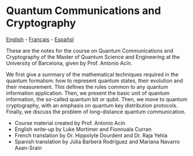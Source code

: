# Quantum Communications and Cryptography

[English](https://quantummasterbarcelonacode.github.io/QuantumCommunicationsAndCryptography/en/_build/html/content/intro.html) - [Français](https://quantummasterbarcelonacode.github.io/QuantumCommunicationsAndCryptography/fr/_build/html/content/intro.html) - [Español](https://quantummasterbarcelonacode.github.io/QuantumCommunicationsAndCryptography/es/_build/html/content/intro.html)

These are the notes for the course on Quantum Communications and Cryptography of the Master
of Quantum Science and Engineering at the University of Barcelona, given by Prof. Antonio Acín.

We first give a summary of the mathematical techniques required in the quantum formalism: how to represent quantum states, their evolution and their measurement. This defines the rules common to any quantum information application. Then, we present the basic unit of quantum information, the so-called quantum bit or qubit. Then, we move to quantum cryptography, with an emphasis on quantum key distribution protocols. Finally, we discuss the problem of long-distance quantum communication. 

- Course material created by Prof. Antonio Acín
- English write-up by Luke Mortimer and Fionnuala Curran
- French translation by Dr. Hippolyte Dourdent and Dr. Raja Yehia
- Spanish translation by Júlia Barberà Rodríguez and Mariana Navarro Asan-Srain

